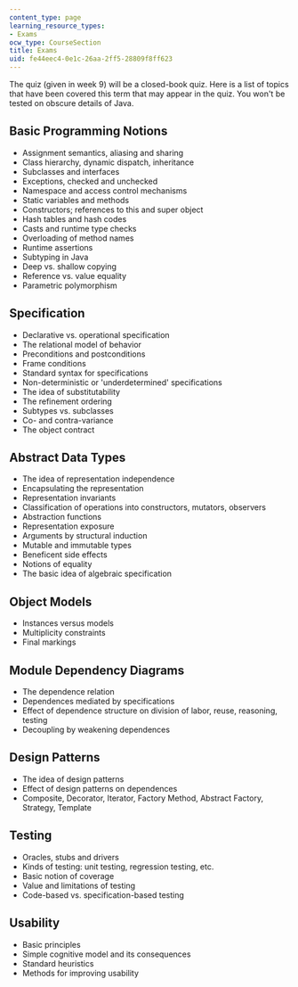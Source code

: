 ```yaml
---
content_type: page
learning_resource_types:
- Exams
ocw_type: CourseSection
title: Exams
uid: fe44eec4-0e1c-26aa-2ff5-28809f8ff623
---
```


The quiz (given in week 9) will be a closed-book quiz. Here is a list of topics that have been covered this term that may appear in the quiz. You won't be tested on obscure details of Java.

Basic Programming Notions
-------------------------

*   Assignment semantics, aliasing and sharing
*   Class hierarchy, dynamic dispatch, inheritance
*   Subclasses and interfaces
*   Exceptions, checked and unchecked
*   Namespace and access control mechanisms
*   Static variables and methods
*   Constructors; references to this and super object
*   Hash tables and hash codes
*   Casts and runtime type checks
*   Overloading of method names
*   Runtime assertions
*   Subtyping in Java
*   Deep vs. shallow copying
*   Reference vs. value equality
*   Parametric polymorphism

Specification
-------------

*   Declarative vs. operational specification
*   The relational model of behavior
*   Preconditions and postconditions
*   Frame conditions
*   Standard syntax for specifications
*   Non-deterministic or 'underdetermined' specifications
*   The idea of substitutability
*   The refinement ordering
*   Subtypes vs. subclasses
*   Co- and contra-variance
*   The object contract

Abstract Data Types
-------------------

*   The idea of representation independence
*   Encapsulating the representation
*   Representation invariants
*   Classification of operations into constructors, mutators, observers
*   Abstraction functions
*   Representation exposure
*   Arguments by structural induction
*   Mutable and immutable types
*   Beneficent side effects
*   Notions of equality
*   The basic idea of algebraic specification

Object Models
-------------

*   Instances versus models
*   Multiplicity constraints
*   Final markings

Module Dependency Diagrams
--------------------------

*   The dependence relation
*   Dependences mediated by specifications
*   Effect of dependence structure on division of labor, reuse, reasoning, testing
*   Decoupling by weakening dependences

Design Patterns
---------------

*   The idea of design patterns
*   Effect of design patterns on dependences
*   Composite, Decorator, Iterator, Factory Method, Abstract Factory, Strategy, Template

Testing
-------

*   Oracles, stubs and drivers
*   Kinds of testing: unit testing, regression testing, etc.
*   Basic notion of coverage
*   Value and limitations of testing
*   Code-based vs. specification-based testing

Usability
---------

*   Basic principles
*   Simple cognitive model and its consequences
*   Standard heuristics
*   Methods for improving usability